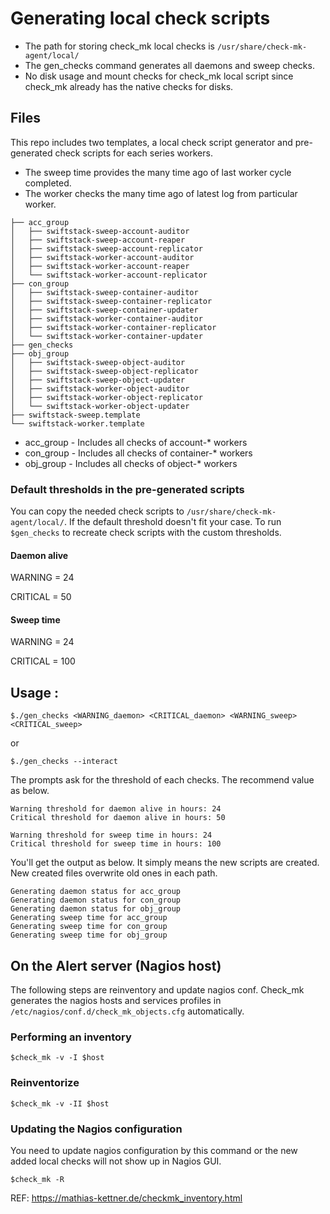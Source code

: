 # Generating local check scripts 

* The path for storing check_mk local checks is `/usr/share/check-mk-agent/local/`
* The gen_checks command generates all daemons and sweep checks. 
* No disk usage and mount checks for check_mk local script since check_mk already has the native checks for disks.

## Files 

This repo includes two templates, a local check script generator and pre-generated check scripts for each series workers.

* The sweep time provides the many time ago of last worker cycle completed.  
* The worker checks the many time ago of latest log from particular worker. 

```
├── acc_group
│   ├── swiftstack-sweep-account-auditor
│   ├── swiftstack-sweep-account-reaper
│   ├── swiftstack-sweep-account-replicator
│   ├── swiftstack-worker-account-auditor
│   ├── swiftstack-worker-account-reaper
│   └── swiftstack-worker-account-replicator
├── con_group
│   ├── swiftstack-sweep-container-auditor
│   ├── swiftstack-sweep-container-replicator
│   ├── swiftstack-sweep-container-updater
│   ├── swiftstack-worker-container-auditor
│   ├── swiftstack-worker-container-replicator
│   └── swiftstack-worker-container-updater
├── gen_checks
├── obj_group
│   ├── swiftstack-sweep-object-auditor
│   ├── swiftstack-sweep-object-replicator
│   ├── swiftstack-sweep-object-updater
│   ├── swiftstack-worker-object-auditor
│   ├── swiftstack-worker-object-replicator
│   └── swiftstack-worker-object-updater
├── swiftstack-sweep.template
└── swiftstack-worker.template
```

* acc_group - Includes all checks of account-* workers
* con_group - Includes all checks of container-* workers
* obj_group - Includes all checks of object-* workers

### Default thresholds in the pre-generated scripts

You can copy the needed check scripts to `/usr/share/check-mk-agent/local/`. If the default threshold doesn't fit your case. 
To run `$gen_checks` to recreate check scripts with the custom thresholds. 

#### Daemon alive 

WARNING = 24 

CRITICAL = 50

#### Sweep time

WARNING = 24

CRITICAL = 100


## Usage : 

```
$./gen_checks <WARNING_daemon> <CRITICAL_daemon> <WARNING_sweep> <CRITICAL_sweep>
```

or 

```
$./gen_checks --interact 
```

The prompts ask for the threshold of each checks. The recommend value as below. 

```
Warning threshold for daemon alive in hours: 24
Critical threshold for daemon alive in hours: 50

Warning threshold for sweep time in hours: 24
Critical threshold for sweep time in hours: 100
```

You'll get the output as below. It simply means the new scripts are created. New created files overwrite old ones in 
each path.

```
Generating daemon status for acc_group
Generating daemon status for con_group
Generating daemon status for obj_group
Generating sweep time for acc_group
Generating sweep time for con_group
Generating sweep time for obj_group
```



## On the Alert server (Nagios host)

The following steps are reinventory and update nagios conf. Check_mk generates the nagios hosts and services profiles in `/etc/nagios/conf.d/check_mk_objects.cfg` automatically. 

### Performing an inventory 

```
$check_mk -v -I $host
```

### Reinventorize 

```
$check_mk -v -II $host
```

### Updating the Nagios configuration

You need to update nagios configuration by this command or the new added local checks will not show up in Nagios GUI.

```
$check_mk -R 
```

REF: https://mathias-kettner.de/checkmk_inventory.html
